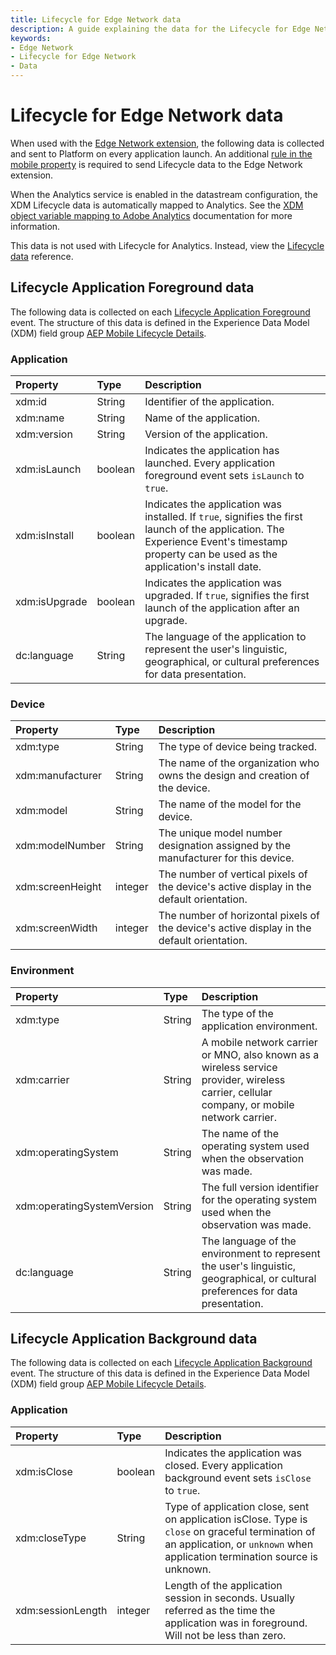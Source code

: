 ```yaml
---
title: Lifecycle for Edge Network data
description: A guide explaining the data for the Lifecycle for Edge Network mobile extension.
keywords:
- Edge Network
- Lifecycle for Edge Network
- Data
---
```


# Lifecycle for Edge Network data

When used with the [Edge Network extension](../edge-network/index.md), the following data is collected and sent to Platform on every application launch. An additional [rule in the mobile property](index.md#configure-a-rule-to-forward-lifecycle-data-to-platform) is required to send Lifecycle data to the Edge Network extension.

When the Analytics service is enabled in the datastream configuration, the XDM Lifecycle data is automatically mapped to Analytics. See the [XDM object variable mapping to Adobe Analytics](https://experienceleague.adobe.com/en/docs/analytics/implementation/aep-edge/xdm-var-mapping) documentation for more information.

<InlineAlert variant="warning" slots="text"/>

This data is not used with Lifecycle for Analytics. Instead, view the [Lifecycle data](../../home/base/mobile-core/lifecycle/data-reference.md) reference.

## Lifecycle Application Foreground data

The following data is collected on each [Lifecycle Application Foreground](../../home/base/mobile-core/lifecycle/event-reference.md#lifecycle-application-foreground) event. The structure of this data is defined in the Experience Data Model (XDM) field group [AEP Mobile Lifecycle Details](https://github.com/adobe/xdm/blob/master/docs/reference/adobe/experience/aep-mobile-lifecycle-details.schema.md).

### Application

| **Property** | **Type** | **Description** |
| :--- | :--- | :--- |
| xdm:id | String | Identifier of the application. |
| xdm:name | String | Name of the application. |
| xdm:version | String | Version of the application. |
| xdm:isLaunch | boolean | Indicates the application has launched. Every application foreground event sets `isLaunch` to `true`. |
| xdm:isInstall | boolean | Indicates the application was installed. If `true`, signifies the first launch of the application. The Experience Event's timestamp property can be used as the application's install date. |
| xdm:isUpgrade | boolean | Indicates the application was upgraded. If `true`, signifies the first launch of the application after an upgrade. |
| dc:language | String | The language of the application to represent the user's linguistic, geographical, or cultural preferences for data presentation. |

### Device

| **Property** | **Type** | **Description** |
| :--- | :--- | :--- |
| xdm:type | String | The type of device being tracked. |
| xdm:manufacturer | String | The name of the organization who owns the design and creation of the device. |
| xdm:model | String | The name of the model for the device. |
| xdm:modelNumber | String | The unique model number designation assigned by the manufacturer for this device. |
| xdm:screenHeight | integer | The number of vertical pixels of the device's active display in the default orientation. |
| xdm:screenWidth | integer | The number of horizontal pixels of the device's active display in the default orientation. |

### Environment

| **Property** | **Type** | **Description** |
| :--- | :--- | :--- |
| xdm:type | String | The type of the application environment. |
| xdm:carrier | String | A mobile network carrier or MNO, also known as a wireless service provider, wireless carrier, cellular company, or mobile network carrier. |
| xdm:operatingSystem | String | The name of the operating system used when the observation was made. |
| xdm:operatingSystemVersion | String | The full version identifier for the operating system used when the observation was made. |
| dc:language | String | The language of the environment to represent the user's linguistic, geographical, or cultural preferences for data presentation. |

## Lifecycle Application Background data

The following data is collected on each [Lifecycle Application Background](../../home/base/mobile-core/lifecycle/event-reference.md#lifecycle-application-background) event. The structure of this data is defined in the Experience Data Model (XDM) field group [AEP Mobile Lifecycle Details](https://github.com/adobe/xdm/blob/master/docs/reference/adobe/experience/aep-mobile-lifecycle-details.schema.md).

### Application

| **Property** | **Type** | **Description** |
| :--- | :--- | :--- |
| xdm:isClose | boolean | Indicates the application was closed. Every application background event sets `isClose` to `true`. |
| xdm:closeType | String | Type of application close, sent on application isClose. Type is `close` on graceful termination of an application, or `unknown` when application termination source is unknown. |
| xdm:sessionLength | integer | Length of the application session in seconds. Usually referred as the time the application was in foreground. Will not be less than zero. |
